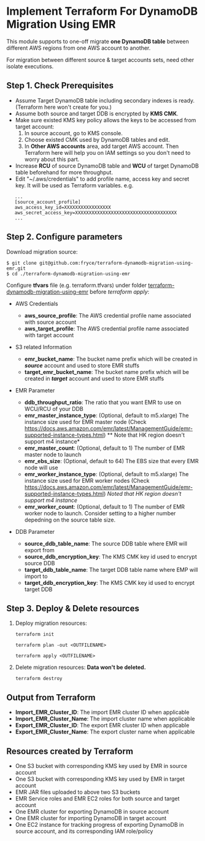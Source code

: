 # Implement Terraform For DynamoDB Migration Using EMR

This module supports to one-off migrate **one DynamoDB table** between different AWS regions from one AWS account to another.

For migration between different source & target accounts sets, need other isolate executions.


## Step 1. Check Prerequisites

- Assume Target DynamoDB table including secondary indexes is ready. (Terraform here won't create for you.)
- Assume both source and target DDB is encrypted by **KMS CMK**.
- Make sure existed KMS key policy allows the keys to be accessed from target account:
  1. In source account, go to KMS console.
  2. Choose existed CMK used by DynamoDB tables and edit. 
  3. In **Other AWS accounts** area, add target AWS account. Then Terraform here will help you on IAM settings so you don't need to worry about this part.
- Increase **RCU** of source DynamoDB table and **WCU** of target DynamoDB table beforehand for more throughput.
- Edit "~/.aws/credentials" to add profile name, access key and secret key. It will be used as Terraform variables. e.g.
```   
   ...
   [source_account_profile]
   aws_access_key_id=XXXXXXXXXXXXXXXXX
   aws_secret_access_key=XXXXXXXXXXXXXXXXXXXXXXXXXXXXXXXXXXXXX
   ...
```

## Step 2. Configure parameters

Download migration source:

```
$ git clone git@github.com:fryce/terraform-dynamodb-migration-using-emr.git
$ cd ./terraform-dynamodb-migration-using-emr
```


Configure **tfvars** file (e.g. terraform.tfvars)  under folder [terraform-dynamodb-migration-using-emr](https://github.com/fryce/terraform-dynamodb-migration-using-emr) before *terraform apply*:

- AWS Credentials
    - **aws_source_profile**:
      The AWS credential profile name associated with source account
    - **aws_target_profile**:
      The AWS credential profile name associated with target account
    
- S3 related Information 
    - **emr_bucket_name**:
      The bucket name prefix which will be created in ***source*** account and used to store EMR stuffs
    - **target_emr_bucket_name**:
      The bucket name prefix which will be created in ***target*** account and used to store EMR stuffs
    
- EMR Parameter
    - **ddb_throughput_ratio**: 
      The ratio that you want EMR to use on WCU/RCU of your DDB
    - **emr_master_instance_type**: (Optional, default to m5.xlarge) 
      The instance size used for EMR master node (Check https://docs.aws.amazon.com/emr/latest/ManagementGuide/emr-supported-instance-types.html) 
      ** Note that HK region doesn't support m4 instance*
    - **emr_master_count**: (Optional, default to 1) 
  The number of EMR master node to launch
    - **emr_ebs_size**: (Optional, default to 64) 
      The EBS size that every EMR node will use
    - **emr_worker_instance_type**: (Optional, default to m5.xlarge)
      The instance size used for EMR worker nodes (Check https://docs.aws.amazon.com/emr/latest/ManagementGuide/emr-supported-instance-types.html) *Noted that HK region doesn't support m4 instance*
    - **emr_worker_count**: (Optional, default to 1)
      The number of EMR worker node to launch. Consider setting to a higher number depedning on the source table size.
    
- DDB Parameter
    - **source_ddb_table_name**: The source DDB table where EMR will export from
    - **source_ddb_encryption_key**: The KMS CMK key id used to encrypt source DDB
    - **target_ddb_table_name**: The target DDB table name where EMP will import to
    - **target_ddb_encryption_key**: The KMS CMK key id used to encrypt target DDB



## Step 3.  Deploy & Delete resources

1. Deploy migration resources:

   `terraform init`

   `terraform plan -out <OUTFILENAME>`

   `terraform apply <OUTFILENAME>` 

2. Delete migration resources:   **Data won't be deleted.**

   `terraform destroy`



## Output from Terraform

- **Import_EMR_Cluster_ID**: The import EMR cluster ID when applicable
- **Import_EMR_Cluster_Name**: The import cluster name when applicable
- **Export_EMR_Cluster_ID**: The export EMR cluster ID when applicable
- **Export_EMR_Cluster_Name**: The export cluster name when applicable



## Resources created by Terraform

- One S3 bucket with corresponding KMS key used by EMR in source account 
- One S3 bucket with corresponding KMS key used by EMR in target account
- EMR JAR files uploaded to above two S3 buckets
- EMR Service roles and EMR EC2 roles for both source and target account
- One EMR cluster for exporting DynamoDB in source account
- One EMR cluster for importing DynamoDB in target account
- One EC2 instance for tracking progress of exporting DynamoDB in source account, and its corresponding IAM role/policy

